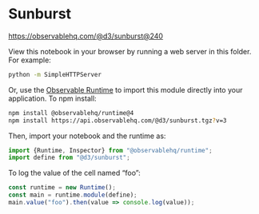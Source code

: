 # Sunburst

https://observablehq.com/@d3/sunburst@240

View this notebook in your browser by running a web server in this folder. For
example:

~~~sh
python -m SimpleHTTPServer
~~~

Or, use the [Observable Runtime](https://github.com/observablehq/runtime) to
import this module directly into your application. To npm install:

~~~sh
npm install @observablehq/runtime@4
npm install https://api.observablehq.com/@d3/sunburst.tgz?v=3
~~~

Then, import your notebook and the runtime as:

~~~js
import {Runtime, Inspector} from "@observablehq/runtime";
import define from "@d3/sunburst";
~~~

To log the value of the cell named “foo”:

~~~js
const runtime = new Runtime();
const main = runtime.module(define);
main.value("foo").then(value => console.log(value));
~~~
